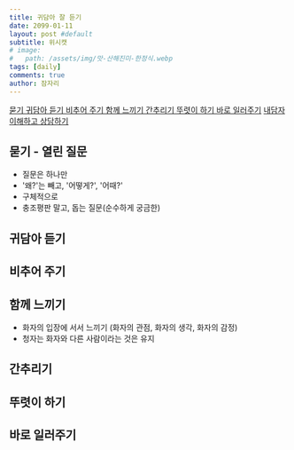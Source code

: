```yaml
---
title: 귀담아 잘 듣기
date: 2099-01-11
layout: post #default
subtitle: 위시캣
# image:
#   path: /assets/img/맛-산해진미-한정식.webp
tags: [daily]
comments: true
author: 잠자리
---
```


[묻기 귀담아 듣기 비추어 주기 함께 느끼기 간추리기 뚜렷이 하기 바로 일러주기](https://m.blog.naver.com/hl4gzc/30179425234)
[내담자 이해하고 상담하기](https://m.blog.naver.com/gr25554/220676855196)

## 묻기 - 열린 질문
* 질문은 하나만
* '왜?'는 빼고, '어떻게?', '어때?' 
* 구체적으로
* 충조평판 말고, 돕는 질문(순수하게 궁금한)

## 귀담아 듣기
## 비추어 주기
## 함께 느끼기
* 화자의 입장에 서서 느끼기 (화자의 관점, 화자의 생각, 화자의 감정)
* 청자는 화자와 다른 사람이라는 것은 유지

## 간추리기
## 뚜렷이 하기
## 바로 일러주기